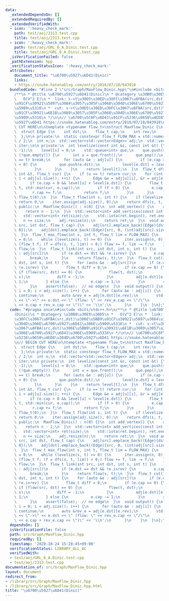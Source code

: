 ```yaml
---
data:
  _extendedDependsOn: []
  _extendedRequiredBy: []
  _extendedVerifiedWith:
  - icon: ':heavy_check_mark:'
    path: test/aoj/2313.test.cpp
    title: test/aoj/2313.test.cpp
  - icon: ':heavy_check_mark:'
    path: test/aoj/GRL_6_A.Dinic.test.cpp
    title: test/aoj/GRL_6_A.Dinic.test.cpp
  _isVerificationFailed: false
  _pathExtension: hpp
  _verificationStatusIcon: ':heavy_check_mark:'
  attributes:
    document_title: "\u6700\u5927\u6D41(Dinic)"
    links:
    - https://snuke.hatenablog.com/entry/2016/07/10/043918
  bundledCode: "#line 2 \"src/Graph/MaxFlow_Dinic.hpp\"\n#include <bits/stdc++.h>\n\
    /**\n * @title \u6700\u5927\u6D41(Dinic)\n * @category \u30B0\u30E9\u30D5\n *\
    \   O(V^2 E)\n *  link: s->t\u30D5\u30ED\u30FC\u3067\u8FBA(src,dst)\u306E\u5BB9\
    \u91CF\u30921\u5897\u3084\u3057\u305F\u3068\u304D\u306E\u6700\u5927\u6D41\u306E\
    \u5909\u5316\n *  cut: s->t\u30D5\u30ED\u30FC\u3067\u8FBA(src,dst)\u306E\u5BB9\
    \u91CF\u30921\u6E1B\u3089\u3057\u305F\u3068\u304D\u306E\u6700\u5927\u6D41\u306E\
    \u5909\u5316\n */\n\n// \u6700\u5C0F\u6D41\u91CF\u5236\u9650\u4ED8\u304D\u6700\
    \u5927\u6D41 https://snuke.hatenablog.com/entry/2016/07/10/043918\n\n// BEGIN\
    \ CUT HERE\n\ntemplate <typename flow_t>\nstruct MaxFlow_Dinic {\n private:\n\
    \  struct Edge {\n    int dst;\n    flow_t cap;\n    int rev;\n    bool isrev;\n\
    \  };\n\n private:\n  static constexpr flow_t FLOW_MAX = std::numeric_limits<flow_t>::max()\
    \ / 2;\n  int n;\n  std::vector<std::vector<Edge>> adj;\n  std::vector<int> level,\
    \ iter;\n\n private:\n  int levelize(const int &s, const int &t) {\n    level.assign(n,\
    \ -1);\n    level[s] = 0;\n    std::queue<int> que;\n    que.push(s);\n    while\
    \ (!que.empty()) {\n      int u = que.front();\n      que.pop();\n      if (u\
    \ == t) break;\n      for (auto &e : adj[u]) {\n        if (e.cap > 0 && level[e.dst]\
    \ < 0) {\n          que.push(e.dst);\n          level[e.dst] = level[u] + 1;\n\
    \        }\n      }\n    }\n    return level[t];\n  }\n  flow_t dfs(int u, const\
    \ int &t, flow_t cur) {\n    if (u == t) return cur;\n    for (int &i = iter[u];\
    \ i < adj[u].size(); ++i) {\n      Edge &e = adj[u][i], &r = adj[e.dst][e.rev];\n\
    \      if (e.cap > 0 && level[u] < level[e.dst]) {\n        flow_t f = dfs(e.dst,\
    \ t, std::min(cur, e.cap));\n        if (f > 0) {\n          e.cap -= f;\n   \
    \       r.cap += f;\n          return f;\n        }\n      }\n    }\n    return\
    \ flow_t(0);\n  }\n  flow_t flow(int s, int t) {\n    if (levelize(s, t) < 0)\
    \ return 0;\n    iter.assign(adj.size(), 0);\n    return dfs(s, t, 1);\n  }\n\n\
    \ public:\n  MaxFlow_Dinic() : n(0) {}\n  int add_vertex() {\n    adj.resize(++n);\n\
    \    return n - 1;\n  }\n  std::vector<int> add_vertices(const int size) {\n \
    \   std::vector<int> ret(size);\n    std::iota(ret.begin(), ret.end(), n);\n \
    \   n += size;\n    adj.resize(n);\n    return ret;\n  }\n  void add_edge(int\
    \ src, int dst, flow_t cap) {\n    adj[src].emplace_back((Edge){dst, cap, (int)adj[dst].size(),\
    \ 0});\n    adj[dst].emplace_back((Edge){src, 0, (int)adj[src].size() - 1, 1});\n\
    \  }\n  flow_t max_flow(int s, int t, flow_t lim = FLOW_MAX) {\n    flow_t flow\
    \ = 0;\n    while (levelize(s, t) >= 0) {\n      iter.assign(n, 0);\n      for\
    \ (flow_t f; (f = dfs(s, t, lim)) > 0;) flow += f, lim -= f;\n    }\n    return\
    \ flow;\n  }\n  flow_t link(int src, int dst, int s, int t) {\n    for (auto &e\
    \ : adj[src])\n      if (e.dst == dst && !e.isrev) {\n        e.cap += 1;\n  \
    \      break;\n      }\n    return flow(s, t);\n  }\n  flow_t cut(int src, int\
    \ dst, int s, int t) {\n    for (auto &e : adj[src])\n      if (e.dst == dst &&\
    \ !e.isrev) {\n        flow_t diff = 0;\n        if (e.cap == 0) {\n         \
    \ if (flow(src, dst) == 0) {\n            flow(t, dst);\n            flow(src,\
    \ s);\n            diff = -1;\n          }\n          adj[e.dst][e.rev].cap -=\
    \ 1;\n        } else {\n          e.cap -= 1;\n        }\n        return diff;\n\
    \      }\n    assert(false);  // no edge\n  }\n  void output() {\n    for (int\
    \ i = 0; i < adj.size(); i++) {\n      for (auto &e : adj[i]) {\n        if (e.isrev)\
    \ continue;\n        auto &rev_e = adj[e.dst][e.rev];\n        std::cerr << i\
    \ << \"->\" << e.dst << \" (flow: \" << rev_e.cap << \"/\"\n                 \
    \ << e.cap + rev_e.cap << \")\" << '\\n';\n      }\n    }\n  }\n};\n"
  code: "#pragma once\n#include <bits/stdc++.h>\n/**\n * @title \u6700\u5927\u6D41\
    (Dinic)\n * @category \u30B0\u30E9\u30D5\n *   O(V^2 E)\n *  link: s->t\u30D5\u30ED\
    \u30FC\u3067\u8FBA(src,dst)\u306E\u5BB9\u91CF\u30921\u5897\u3084\u3057\u305F\u3068\
    \u304D\u306E\u6700\u5927\u6D41\u306E\u5909\u5316\n *  cut: s->t\u30D5\u30ED\u30FC\
    \u3067\u8FBA(src,dst)\u306E\u5BB9\u91CF\u30921\u6E1B\u3089\u3057\u305F\u3068\u304D\
    \u306E\u6700\u5927\u6D41\u306E\u5909\u5316\n */\n\n// \u6700\u5C0F\u6D41\u91CF\
    \u5236\u9650\u4ED8\u304D\u6700\u5927\u6D41 https://snuke.hatenablog.com/entry/2016/07/10/043918\n\
    \n// BEGIN CUT HERE\n\ntemplate <typename flow_t>\nstruct MaxFlow_Dinic {\n private:\n\
    \  struct Edge {\n    int dst;\n    flow_t cap;\n    int rev;\n    bool isrev;\n\
    \  };\n\n private:\n  static constexpr flow_t FLOW_MAX = std::numeric_limits<flow_t>::max()\
    \ / 2;\n  int n;\n  std::vector<std::vector<Edge>> adj;\n  std::vector<int> level,\
    \ iter;\n\n private:\n  int levelize(const int &s, const int &t) {\n    level.assign(n,\
    \ -1);\n    level[s] = 0;\n    std::queue<int> que;\n    que.push(s);\n    while\
    \ (!que.empty()) {\n      int u = que.front();\n      que.pop();\n      if (u\
    \ == t) break;\n      for (auto &e : adj[u]) {\n        if (e.cap > 0 && level[e.dst]\
    \ < 0) {\n          que.push(e.dst);\n          level[e.dst] = level[u] + 1;\n\
    \        }\n      }\n    }\n    return level[t];\n  }\n  flow_t dfs(int u, const\
    \ int &t, flow_t cur) {\n    if (u == t) return cur;\n    for (int &i = iter[u];\
    \ i < adj[u].size(); ++i) {\n      Edge &e = adj[u][i], &r = adj[e.dst][e.rev];\n\
    \      if (e.cap > 0 && level[u] < level[e.dst]) {\n        flow_t f = dfs(e.dst,\
    \ t, std::min(cur, e.cap));\n        if (f > 0) {\n          e.cap -= f;\n   \
    \       r.cap += f;\n          return f;\n        }\n      }\n    }\n    return\
    \ flow_t(0);\n  }\n  flow_t flow(int s, int t) {\n    if (levelize(s, t) < 0)\
    \ return 0;\n    iter.assign(adj.size(), 0);\n    return dfs(s, t, 1);\n  }\n\n\
    \ public:\n  MaxFlow_Dinic() : n(0) {}\n  int add_vertex() {\n    adj.resize(++n);\n\
    \    return n - 1;\n  }\n  std::vector<int> add_vertices(const int size) {\n \
    \   std::vector<int> ret(size);\n    std::iota(ret.begin(), ret.end(), n);\n \
    \   n += size;\n    adj.resize(n);\n    return ret;\n  }\n  void add_edge(int\
    \ src, int dst, flow_t cap) {\n    adj[src].emplace_back((Edge){dst, cap, (int)adj[dst].size(),\
    \ 0});\n    adj[dst].emplace_back((Edge){src, 0, (int)adj[src].size() - 1, 1});\n\
    \  }\n  flow_t max_flow(int s, int t, flow_t lim = FLOW_MAX) {\n    flow_t flow\
    \ = 0;\n    while (levelize(s, t) >= 0) {\n      iter.assign(n, 0);\n      for\
    \ (flow_t f; (f = dfs(s, t, lim)) > 0;) flow += f, lim -= f;\n    }\n    return\
    \ flow;\n  }\n  flow_t link(int src, int dst, int s, int t) {\n    for (auto &e\
    \ : adj[src])\n      if (e.dst == dst && !e.isrev) {\n        e.cap += 1;\n  \
    \      break;\n      }\n    return flow(s, t);\n  }\n  flow_t cut(int src, int\
    \ dst, int s, int t) {\n    for (auto &e : adj[src])\n      if (e.dst == dst &&\
    \ !e.isrev) {\n        flow_t diff = 0;\n        if (e.cap == 0) {\n         \
    \ if (flow(src, dst) == 0) {\n            flow(t, dst);\n            flow(src,\
    \ s);\n            diff = -1;\n          }\n          adj[e.dst][e.rev].cap -=\
    \ 1;\n        } else {\n          e.cap -= 1;\n        }\n        return diff;\n\
    \      }\n    assert(false);  // no edge\n  }\n  void output() {\n    for (int\
    \ i = 0; i < adj.size(); i++) {\n      for (auto &e : adj[i]) {\n        if (e.isrev)\
    \ continue;\n        auto &rev_e = adj[e.dst][e.rev];\n        std::cerr << i\
    \ << \"->\" << e.dst << \" (flow: \" << rev_e.cap << \"/\"\n                 \
    \ << e.cap + rev_e.cap << \")\" << '\\n';\n      }\n    }\n  }\n};"
  dependsOn: []
  isVerificationFile: false
  path: src/Graph/MaxFlow_Dinic.hpp
  requiredBy: []
  timestamp: '2020-10-24 15:28:45+09:00'
  verificationStatus: LIBRARY_ALL_AC
  verifiedWith:
  - test/aoj/GRL_6_A.Dinic.test.cpp
  - test/aoj/2313.test.cpp
documentation_of: src/Graph/MaxFlow_Dinic.hpp
layout: document
redirect_from:
- /library/src/Graph/MaxFlow_Dinic.hpp
- /library/src/Graph/MaxFlow_Dinic.hpp.html
title: "\u6700\u5927\u6D41(Dinic)"
---
```

